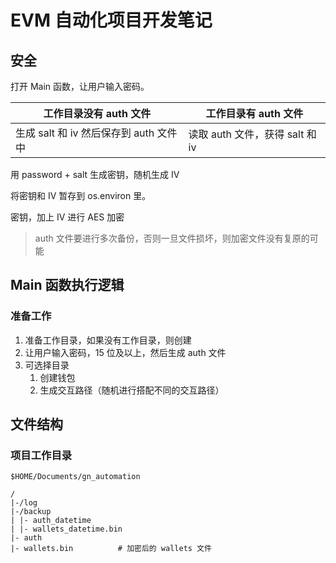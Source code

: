 # EVM 自动化项目开发笔记

## 安全

打开 Main 函数，让用户输入密码。

| 工作目录没有 auth 文件                 | 工作目录有 auth 文件            |
| -------------------------------------- | ------------------------------- |
| 生成 salt 和 iv 然后保存到 auth 文件中 | 读取 auth 文件，获得 salt 和 iv |

用 password + salt 生成密钥，随机生成 IV

将密钥和 IV 暂存到 os.environ 里。

密钥，加上 IV 进行 AES 加密

> auth 文件要进行多次备份，否则一旦文件损坏，则加密文件没有复原的可能

## Main 函数执行逻辑

### 准备工作

1. 准备工作目录，如果没有工作目录，则创建
2. 让用户输入密码，15 位及以上，然后生成 auth 文件
3. 可选择目录
   1. 创建钱包
   2. 生成交互路径（随机进行搭配不同的交互路径）

## 文件结构

### 项目工作目录

```plaintext
$HOME/Documents/gn_automation

/
|-/log
|-/backup
| |- auth_datetime
| |- wallets_datetime.bin
|- auth
|- wallets.bin          # 加密后的 wallets 文件
```
